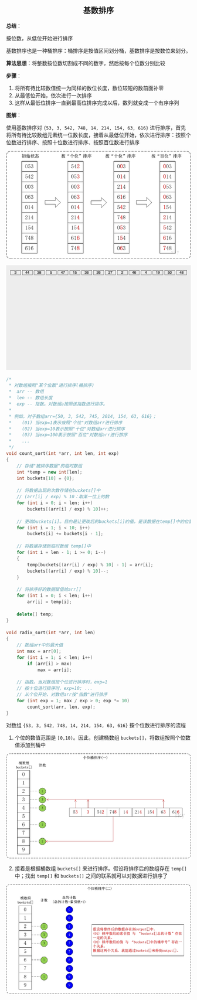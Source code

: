 <h2 align="center">基数排序</h2>

**总结**：

按位数，从低位开始进行排序

基数排序也是一种桶排序：桶排序是按值区间划分桶，基数排序是按数位来划分。

**算法思想**：将整数按位数切割成不同的数字，然后按每个位数分别比较

**步骤**：

1. 将所有待比较数值统一为同样的数位长度，数位较短的数前面补零
2. 从最低位开始，依次进行一次排序
3. 这样从最低位排序一直到最高位排序完成以后，数列就变成一个有序序列

**图解**：

使用基数排序对 `{53, 3, 542, 748, 14, 214, 154, 63, 616}` 进行排序，首先将所有待比较数组元素统一位数长度，接着从最低位开始，依次进行排序：按照个位数进行排序、按照十位数进行排序、按照百位数进行排序

![](images/radix_01.jpg)

![](images/基数排序.gif)

```cpp
/*
 * 对数组按照"某个位数"进行排序(桶排序)
 *  arr -- 数组
 *  len -- 数组长度
 *  exp -- 指数。对数组a按照该指数进行排序。
 *
 * 例如，对于数组arr={50, 3, 542, 745, 2014, 154, 63, 616}；
 *    (01) 当exp=1表示按照"个位"对数组arr进行排序
 *    (02) 当exp=10表示按照"十位"对数组arr进行排序
 *    (03) 当exp=100表示按照"百位"对数组arr进行排序
 *    ...
 */
void count_sort(int *arr, int len, int exp)
{
    // 存储"被排序数据"的临时数组
    int *temp = new int[len];
    int buckets[10] = {0};

    // 将数据出现的次数存储在buckets[]中
    // (arr[i] / exp) % 10：取某一位上的数
    for (int i = 0; i < len; i++)
        buckets[(arr[i] / exp) % 10]++;

    // 更改buckets[i]。目的是让更改后的buckets[i]的值，是该数据在temp[]中的位置。
    for (int i = 1; i < 10; i++)
        buckets[i] += buckets[i - 1];

    // 将数据存储到临时数组 temp[]中
    for (int i = len - 1; i >= 0; i--)
    {
        temp[buckets[(arr[i] / exp) % 10] - 1] = arr[i];
        buckets[(arr[i] / exp) % 10]--;
    }

    // 将排序好的数据赋值给arr[]
    for (int i = 0; i < len; i++)
        arr[i] = temp[i];

    delete[] temp;
}

void radix_sort(int *arr, int len)
{
    // 数组arr中的最大值
    int max = arr[0];
    for (int i = 1; i < len; i++)
        if (arr[i] > max)
            max = arr[i];

    // 指数。当对数组按个位进行排序时，exp=1
    // 按十位进行排序时，exp=10; ...
    // 从个位开始，对数组arr按"指数"进行排序
    for (int exp = 1; max / exp > 0; exp *= 10)
        count_sort(arr, len, exp);
}
```

对数组 `{53, 3, 542, 748, 14, 214, 154, 63, 616}` 按个位数进行排序的流程
1. 个位的数值范围是 `[0,10)`。因此，创建桶数组 `buckets[]`，将数组按照个位数值添加到桶中

![](images/radix_02.jpg)

2. 接着是根据桶数组 `buckets[]` 来进行排序。假设将排序后的数组存在 `temp[]` 中；找出 `temp[]` 和 `buckets[]` 之间的联系就可以对数据进行排序了

![](images/radix_03.jpg)
